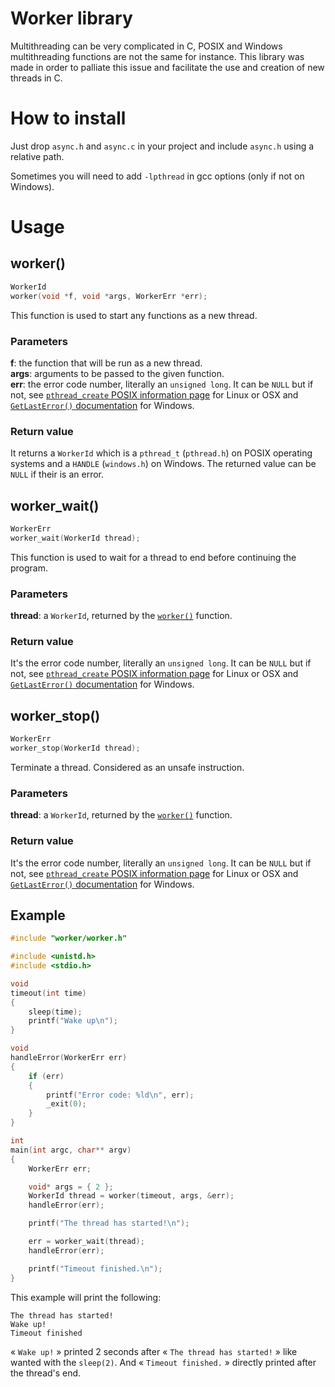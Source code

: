 # Worker library
Multithreading can be very complicated in C, POSIX and Windows multithreading functions are not the same for instance.
This library was made in order to palliate this issue and facilitate the use and creation of new threads in C.


# How to install
Just drop `async.h` and `async.c` in your project and include `async.h` using a relative path.

Sometimes you will need to add `-lpthread` in gcc options (only if not on Windows).

# Usage
## worker()
```c
WorkerId
worker(void *f, void *args, WorkerErr *err);
```
This function is used to start any functions as a new thread. 

### Parameters
**f**: the function that will be run as a new thread.  
**args**: arguments to be passed to the given function.  
**err**: the error code number, literally an `unsigned long`. It can be `NULL` but if not, see [`pthread_create` POSIX information page](http://pubs.opengroup.org/onlinepubs/009695399/functions/pthread_create.html) for Linux or OSX and [`GetLastError()` documentation](https://msdn.microsoft.com/fr-fr/d852e148-985c-416f-a5a7-27b6914b45d4) for Windows.

### Return value
It returns a `WorkerId` which is a `pthread_t` (`pthread.h`) on POSIX operating systems and a `HANDLE` (`windows.h`) on Windows.
The returned value can be `NULL` if their is an error.


## worker_wait()
```c
WorkerErr
worker_wait(WorkerId thread);
```
This function is used to wait for a thread to end before continuing the program.

### Parameters
**thread**: a `WorkerId`, returned by the [`worker()`](#worker) function.

### Return value
It's the error code number, literally an `unsigned long`. It can be `NULL` but if not, see [`pthread_create` POSIX information page](http://pubs.opengroup.org/onlinepubs/009695399/functions/pthread_create.html) for Linux or OSX and [`GetLastError()` documentation](https://msdn.microsoft.com/fr-fr/d852e148-985c-416f-a5a7-27b6914b45d4) for Windows.


## worker_stop()
```c
WorkerErr
worker_stop(WorkerId thread);
```
Terminate a thread. Considered as an unsafe instruction.

### Parameters
**thread**: a `WorkerId`, returned by the [`worker()`](#worker) function.

### Return value
It's the error code number, literally an `unsigned long`. It can be `NULL` but if not, see [`pthread_create` POSIX information page](http://pubs.opengroup.org/onlinepubs/009695399/functions/pthread_create.html) for Linux or OSX and [`GetLastError()` documentation](https://msdn.microsoft.com/fr-fr/d852e148-985c-416f-a5a7-27b6914b45d4) for Windows.


## Example
```c
#include "worker/worker.h"

#include <unistd.h>
#include <stdio.h>

void
timeout(int time)
{
    sleep(time);
    printf("Wake up\n");
}

void
handleError(WorkerErr err)
{
    if (err)
    {
        printf("Error code: %ld\n", err);
        _exit(0);
    }
}

int
main(int argc, char** argv)
{
    WorkerErr err;

    void* args = { 2 };
    WorkerId thread = worker(timeout, args, &err);
    handleError(err);

    printf("The thread has started!\n");

    err = worker_wait(thread);
    handleError(err);

    printf("Timeout finished.\n");
}
```

This example will print the following:
```
The thread has started!
Wake up!
Timeout finished
```
« `Wake up!` » printed 2 seconds after « `The thread has started!` » like wanted with the `sleep(2)`. And « `Timeout finished.` » directly printed after the thread's end.
